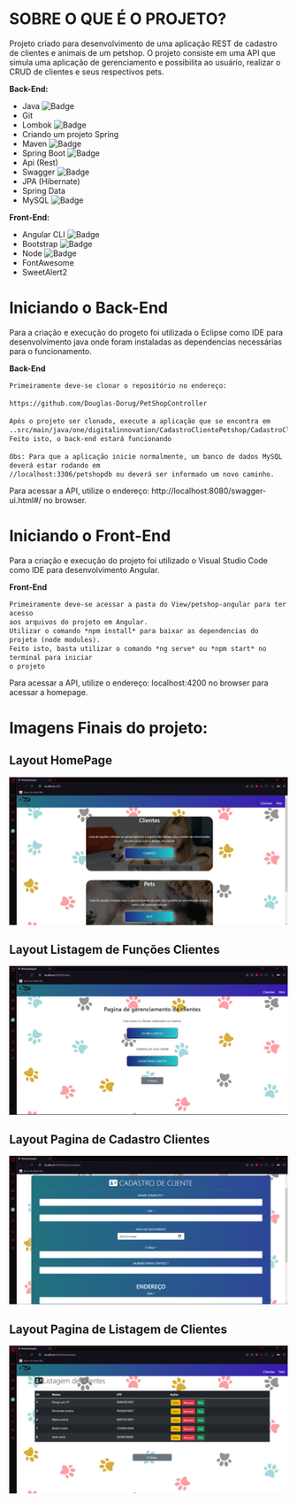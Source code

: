 **SOBRE O QUE É O PROJETO?**
========================================================================
Projeto criado para desenvolvimento de uma aplicação REST de cadastro de clientes e animais de um petshop. 
O projeto consiste em uma API que simula uma aplicação de gerenciamento e possibilita ao usuário, realizar o CRUD de clientes 
e seus respectivos pets.

**Back-End:**
- Java ![Badge](https://img.shields.io/badge/Java-v11-red)
- Git
- Lombok  ![Badge](https://img.shields.io/badge/Lombok-vv1.18.20-red)
- Criando um projeto Spring
- Maven ![Badge](https://img.shields.io/badge/Maven-v3.8.4-red)
- Spring Boot ![Badge](https://img.shields.io/badge/Spring-v2.5.2-green)
- Api (Rest)
- Swagger ![Badge](https://img.shields.io/badge/Swagger-v2.9.2-green)
- JPA (Hibernate)
- Spring Data
- MySQL ![Badge](https://img.shields.io/badge/MariaDB-v10.6-important)

**Front-End:**

- Angular CLI ![Badge](https://img.shields.io/badge/ng-v13.2.3-blue)
- Bootstrap ![Badge](https://img.shields.io/badge/Bootstrap-v5.1.1-blueviolet)
- Node ![Badge](https://img.shields.io/badge/Node-v16.13.2-green)
- FontAwesome
- SweetAlert2

**Iniciando o Back-End**
========================================================================
Para a criação e execução do progeto foi utilizada o Eclipse como IDE para desenvolvimento java onde foram instaladas
as dependencias necessárias para o funcionamento.

**Back-End**

	Primeiramente deve-se clonar o repositório no endereço:
	
	https://github.com/Douglas-Dorug/PetShopController
	
	Após o projeto ser clonado, execute a aplicação que se encontra em 
    ..src/main/java/one/digitalinnovation/CadastroClientePetshop/CadastroClientePetshopApplication.java
    Feito isto, o back-end estará funcionando

    Obs: Para que a aplicação inicie normalmente, um banco de dados MySQL deverá estar rodando em 
    //localhost:3306/petshopdb ou deverá ser informado um novo caminho.

Para acessar a API, utilize o endereço: http://localhost:8080/swagger-ui.html#/ no browser.


**Iniciando o Front-End**
========================================================================

Para a criação e execução do projeto foi utilizado o Visual Studio Code como IDE para desenvolvimento Angular.

**Front-End**

	Primeiramente deve-se acessar a pasta do View/petshop-angular para ter acesso 
    aos arquivos do projeto em Angular.
    Utilizar o comando *npm install* para baixar as dependencias do projeto (node modules).
    Feito isto, basta utilizar o comando *ng serve* ou *npm start* no terminal para iniciar
    o projeto

Para acessar a API, utilize o endereço: localhost:4200 no browser para acessar a homepage.


Imagens Finais do projeto:
========================================================================

## Layout HomePage

![web](https://github.com/Douglas-Dorug/PetShopController/blob/master/View/Assets/Home_Page.png)

## Layout Listagem de Funções Clientes

![web](https://github.com/Douglas-Dorug/PetShopController/blob/master/View/Assets/Pagina_Cliente.png)

## Layout Pagina de Cadastro Clientes

![web](https://github.com/Douglas-Dorug/PetShopController/blob/master/View/Assets/Pagina_Cadastro.png)

## Layout Pagina de Listagem de Clientes

![web](https://github.com/Douglas-Dorug/PetShopController/blob/master/View/Assets/Listagem_clientes_Certo.png)
